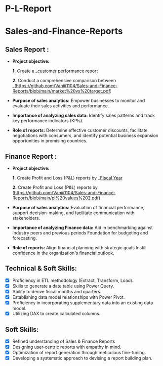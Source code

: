 # P-L-Report
# Sales-and-Finance-Reports
## Sales Report :


- **Project objective:** 

    **1.** Create a _[customer performance report](https://github.com/Vaniii1104/Sales-and-Finance-Reports/blob/main/customer%20performance%20report.pdf)

    **2.** Conduct a comprehensive comparison between _(https://github.com/Vaniii1104/Sales-and-Finance-Reports/blob/main/market%20vs%20target.pdf)

- **Purpose of sales analytics:** Empower businesses to monitor and evaluate their sales activities and performance. 

- **Importance of analyzing sales data:** Identify sales patterns and track key performance indicators (KPIs).

- **Role of reports:** Determine effective customer discounts, facilitate negotiations with consumers, and identify potential business expansion opportunities in promising countries.


## Finance Report :

- **Project objective:** 

    **1.** Create Profit and Loss (P&L) reports by _[Fiscal Year](https://github.com/Vaniii1104/Sales-and-Finance-Reports/blob/main/pl%20values%20%201.pdf)

   **2.** Create Profit and Loss (P&L) reports by (https://github.com/Vaniii1104/Sales-and-Finance-Reports/blob/main/pl%20values%202.pdf)

- **Purpose of sales analytics:** Evaluation of financial performance, support decision-making, and facilitate communication with stakeholders.

- **Importance of analyzing Finance data:** Aid in benchmarking against industry peers and previous periods Foundation for budgeting and forecasting.

- **Role of reports:** Align financial planning with strategic goals Instill confidence in the organization's financial outlook.


## Technical & Soft Skills:
- [x]	Proficiency in ETL methodology (Extract, Transform, Load).
- [x]	Skills to generate a date table using Power Query.
- [x]	Ability to derive fiscal months and quarters.
- [x]	Establishing data model relationships with Power Pivot.
- [x]	Proficiency in incorporating supplementary data into an existing data model.
- [x]	Utilizing DAX to create calculated columns.

## Soft Skills:
- [x]	Refined understanding of Sales & Finance Reports
- [x]	Designing user-centric reports with empathy in mind.
- [x]	Optimization of report generation through meticulous fine-tuning.
- [x]	Developing a systematic approach to devising a report building plan.
